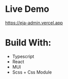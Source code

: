 # Live Demo
https://eja-admin.vercel.app


# Build With:
- Typescript
- React
- MUI
- Scss + Css Module
